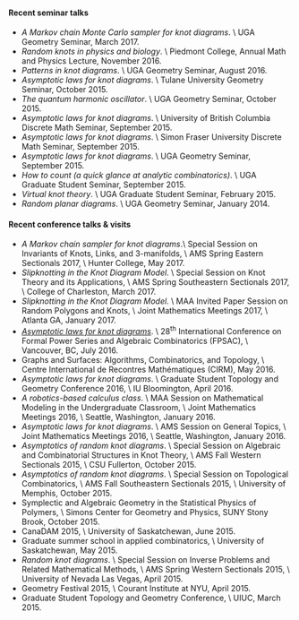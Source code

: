 #### Recent seminar talks
+ *A Markov chain Monte Carlo sampler for knot diagrams*. \\
  UGA Geometry Seminar, March 2017.
+ *Random knots in physics and biology*. \\
  Piedmont College, Annual Math and Physics Lecture, November 2016.
+ *Patterns in knot diagrams*. \\
  UGA Geometry Seminar, August 2016.
+ *Asymptotic laws for knot diagrams*. \\
  Tulane University Geometry Seminar, October 2015.
+ *The quantum harmonic oscillator*. \\
  UGA Geometry Seminar, October 2015.
+ *Asymptotic laws for knot diagrams*. \\
  University of British Columbia Discrete Math Seminar, September 2015.
+ *Asymptotic laws for knot diagrams*. \\
  Simon Fraser University Discrete Math Seminar, September 2015.
+ *Asymptotic laws for knot diagrams*. \\
  UGA Geometry Seminar, September 2015.
+ *How to count (a quick glance at analytic combinatorics)*. \\
  UGA Graduate Student Seminar, September 2015.
+ *Virtual knot theory*. \\
  UGA Graduate Student Seminar, February 2015.
+ *Random planar diagrams*. \\
  UGA Geometry Seminar, January 2014.

#### Recent conference talks & visits

+ *A Markov chain sampler for knot diagrams*.\\
  Special Session on Invariants of Knots, Links, and 3-manifolds, \\
  AMS Spring Eastern Sectionals 2017, \\
  Hunter College, May 2017.
+ *Slipknotting in the Knot Diagram Model*. \\
  Special Session on Knot Theory and its Applications, \\
  AMS Spring Southeastern Sectionals 2017, \\
  College of Charleston, March 2017.
+ *Slipknotting in the Knot Diagram Model*. \\
  MAA Invited Paper Session on Random Polygons and Knots, \\
  Joint Mathematics Meetings 2017, \\
  Atlanta GA, January 2017.
+ *[Asymptotic laws for knot diagrams](http://www.lix.polytechnique.fr/~pilaud/FPSAC16/final_74)*. \\
  28<sup>th</sup> International Conference on Formal Power Series and Algebraic Combinatorics (FPSAC), \\
  Vancouver, BC, July 2016.
+ Graphs and Surfaces: Algorithms, Combinatorics, and Topology, \\
  Centre International de Recontres Mathématiques (CIRM), May 2016.
+ *Asymptotic laws for knot diagrams*. \\
  Graduate Student Topology and Geometry Conference 2016, \\
  IU Bloomington, April 2016.
+ *A robotics-based calculus class*. \\
  MAA Session on Mathematical Modeling in the Undergraduate Classroom, \\
  Joint Mathematics Meetings 2016, \\
  Seattle, Washington, January 2016.
+ *Asymptotic laws for knot diagrams*. \\
  AMS Session on General Topics, \\
  Joint Mathematics Meetings 2016, \\
  Seattle, Washington, January 2016.
+ *Asymptotics of random knot diagrams*. \\
  Special Session on Algebraic and Combinatorial Structures in Knot Theory, \\
  AMS Fall Western Sectionals 2015, \\
  CSU Fullerton, October 2015.
+ *Asymptotics of random knot diagrams*. \\
  Special Session on Topological Combinatorics, \\
  AMS Fall Southeastern Sectionals 2015, \\
  University of Memphis, October 2015.
+ Symplectic and Algebraic Geometry in the Statistical Physics of Polymers, \\
  Simons Center for Geometry and Physics, SUNY Stony Brook, October 2015.
+ CanaDAM 2015, \\
  University of Saskatchewan, June 2015.
+ Graduate summer school in applied combinatorics, \\
  University of Saskatchewan, May 2015.
+ *Random knot diagrams*. \\
  Special Session on Inverse Problems and Related Mathematical Methods, \\
  AMS Spring Western Sectionals 2015, \\
  University of Nevada Las Vegas, April 2015.
+ Geometry Festival 2015, \\
  Courant Institute at NYU, April 2015.
+ Graduate Student Topology and Geometry Conference, \\
  UIUC, March 2015.

